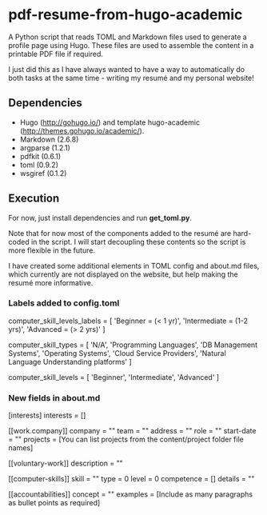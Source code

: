 # pdf-resume-from-hugo-academic

A Python script that reads TOML and Markdown files used to generate a profile
page using Hugo. These files are used to assemble the content in a printable
PDF file if required.

I just did this as I have always wanted to have a way to automatically do both
tasks at the same time - writing my resum&eacute; and my personal website!

## Dependencies

- Hugo (http://gohugo.io/) and template hugo-academic
(http://themes.gohugo.io/academic/).
- Markdown (2.6.8)
- argparse (1.2.1)
- pdfkit (0.6.1)
- toml (0.9.2)
- wsgiref (0.1.2)

## Execution

For now, just install dependencies and run **get_toml.py**.

Note that for now most of the components added to the resum&eacute; are
hard-coded in the script. I will start decoupling these contents so the script
is more flexible in the future.

I have created some additional elements in TOML config and about.md files,
which currently are not displayed on the website, but help making the
resum&eacute; more informative.

### Labels added to config.toml

computer_skill_levels_labels = [
  'Beginner = (< 1 yr)',
  'Intermediate = (1-2 yrs)',
  'Advanced = (> 2 yrs)'
]

computer_skill_types = [
  'N/A',
  'Programming Languages',
  'DB Management Systems',
  'Operating Systems',
  'Cloud Service Providers',
  'Natural Language Understanding platforms'
]

computer_skill_levels = [
  'Beginner',
  'Intermediate',
  'Advanced'
]

### New fields in about.md

[interests]
  interests = []

[[work.company]]
  company = ""
  team = ""
  address = ""
  role = ""
  start-date = ""
  projects = [You can list projects from the content/project folder file names]


[[voluntary-work]]
  description = ""

[[computer-skills]]
  skill = ""
  type = 0
  level = 0
  competence = []
  details = ""

[[accountabilities]]
  concept = ""
  examples = [Include as many paragraphs as bullet points as required]
